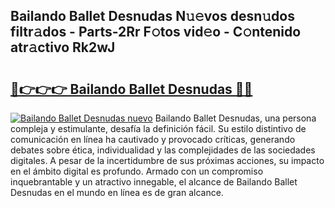 ## Bailando Ballet Desnudas N𝚞𝚎vos desn𝚞dos filtr𝚊dos - Parts-2Rr F𝚘tos vid𝚎o - C𝚘ntenido atr𝚊ctivo Rk2wJ

# <h2><a href="http://mb2txc.tromn.icu/?c=Bailando+Ballet+Desnudas">🔗👉👉👉 Bailando Ballet Desnudas 🔗🔗</a></h2>

[![Bailando Ballet Desnudas nuevo](https://i.imgur.com/pEAQMta.gif)](http://mb2txc.tromn.icu/?c=Bailando+Ballet+Desnudas)
Bailando Ballet Desnudas, una persona compleja y estimulante, desafía la definición fácil. Su estilo distintivo de comunicación en línea ha cautivado y provocado críticas, generando debates sobre ética, individualidad y las complejidades de las sociedades digitales. A pesar de la incertidumbre de sus próximas acciones, su impacto en el ámbito digital es profundo. Armado con un compromiso inquebrantable y un atractivo innegable, el alcance de Bailando Ballet Desnudas en el mundo en línea es de gran alcance.
